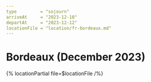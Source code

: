 ```yaml
---
type         = "sojourn"
arriveAt     = "2023-12-10"
departAt     = "2023-12-12"
locationFile = "location/fr-bordeaux.md"
---
```


# Bordeaux (December 2023)

{% locationPartial file=$locationFile /%} 
